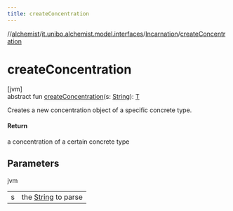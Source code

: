 ```yaml
---
title: createConcentration
---
```

//[alchemist](../../../index.html)/[it.unibo.alchemist.model.interfaces](../index.html)/[Incarnation](index.html)/[createConcentration](create-concentration.html)



# createConcentration



[jvm]\
abstract fun [createConcentration](create-concentration.html)(s: [String](https://docs.oracle.com/javase/8/docs/api/java/lang/String.html)): [T](../../it.unibo.alchemist.core.interfaces/-scheduler/index.html)



Creates a new concentration object of a specific concrete type.



#### Return



a concentration of a certain concrete type



## Parameters


jvm

| | |
|---|---|
| s | the [String](https://docs.oracle.com/javase/8/docs/api/java/lang/String.html) to parse |




